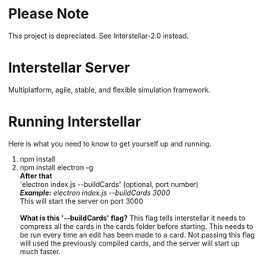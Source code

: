 # Please Note
This project is depreciated.  See Interstellar-2.0 instead.

# Interstellar Server
Multiplatform, agile, stable, and flexible simulation framework.

# Running Interstellar
Here is what you need to know to get yourself up and running.<br />
1) npm install
2) npm install electron -g<br />
<b>After that</b><br />
'electron index.js --buildCards' (optional, port number)<br />
<i><b>Example:</b> electron index.js --buildCards 3000</i><Br />This will start the server on port 3000<br /><Br />
<b>What is this '--buildCards' flag?</b> This flag tells interstellar it needs to compress all the cards in the cards folder before starting.  This needs to be run every time an edit has been made to a card.  Not passing this flag will used the previously compiled cards, and the server will start up much faster.
